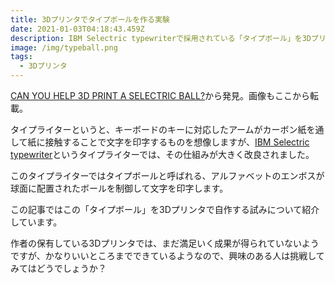 ```yaml
---
title: 3Dプリンタでタイプボールを作る実験
date: 2021-01-03T04:18:43.459Z
description: IBM Selectric typewriterで採用されている「タイプボール」を3Dプリンタで自作する試みについて紹介します
image: /img/typeball.png
tags:
  - 3Dプリンタ
---
```

[CAN YOU HELP 3D PRINT A SELECTRIC BALL?](https://hackaday.com/2020/01/26/can-you-help-3d-print-a-selectric-ball/)から発見。画像もここから転載。

タイプライターというと、キーボードのキーに対応したアームがカーボン紙を通して紙に接触することで文字を印字するものを想像しますが、[IBM Selectric typewriter](https://ja.wikipedia.org/wiki/IBM_Selectric_typewriter)というタイプライターでは、その仕組みが大きく改良されました。

このタイプライターではタイプボールと呼ばれる、アルファベットのエンボスが球面に配置されたボールを制御して文字を印字します。

この記事ではこの「タイプボール」を3Dプリンタで自作する試みについて紹介しています。

作者の保有している3Dプリンタでは、まだ満足いく成果が得られていないようですが、かなりいいところまでできているようなので、興味のある人は挑戦してみてはどうでしょうか？
